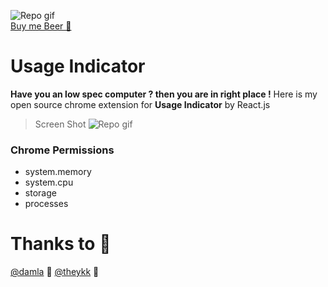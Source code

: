 
![Repo gif](https://raw.githubusercontent.com/jack5341/usage-Indicator/master/master/MOSHED-2021-2-23-23-6-28.jpg
)<br/>
[Buy me Beer 🍺](https://paypal.me/nedimakar5341)

# Usage Indicator 
**Have you an low spec computer ? then you are in right place !**
Here is my open source chrome extension for **Usage Indicator** by React.js

> Screen Shot
![Repo gif](https://raw.githubusercontent.com/jack5341/usage-Indicator/master/master/extension-photo.PNG)

### Chrome Permissions
- system.memory 
- system.cpu
- storage
- processes

# Thanks to 🎉
[@damla](https://github.com/damla) 💎
[@theykk](https://github.com/TheYkk) 💎
